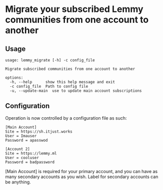 # Migrate your subscribed Lemmy communities from one account to another

## Usage
```
usage: lemmy_migrate [-h] -c config_file

Migrate subscribed communities from one account to another

options:
  -h, --help      show this help message and exit
  -c config_file  Path to config file
  -u, --update-main  use to update main account subscriptions
```

## Configuration
Operation is now controlled by a configuration file as such:

```
[Main Account]
Site = https://sh.itjust.works
User = Imauser
Password = apasswod

[Account 2]
Site = https://lemmy.ml
User = cooluser
Password = badpassword
```
[Main Account] is required for your primary account, and you can have as many secondary accounts as you wish. Label for
secondary accounts can be anything.